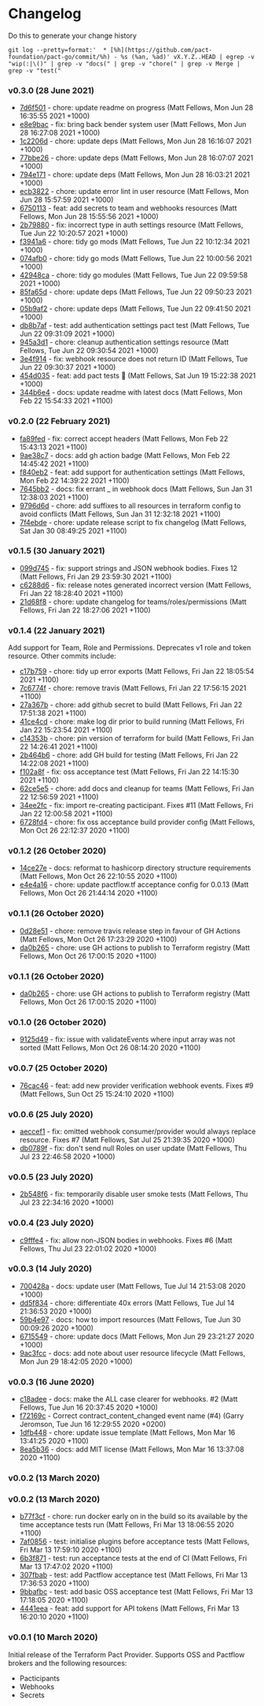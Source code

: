 # Changelog
Do this to generate your change history

    git log --pretty=format:'  * [%h](https://github.com/pact-foundation/pact-go/commit/%h) - %s (%an, %ad)' vX.Y.Z..HEAD | egrep -v "wip(:|\()" | grep -v "docs(" | grep -v "chore(" | grep -v Merge | grep -v "test("

<a name="0.0.1"></a>

### v0.3.0 (28 June 2021)
  * [7d6f501](https://github.com/pactflow/terraform/commit/7d6f501) - chore: update readme on progress (Matt Fellows, Mon Jun 28 16:35:55 2021 +1000)
  * [e8e9bac](https://github.com/pactflow/terraform/commit/e8e9bac) - fix: bring back bender system user (Matt Fellows, Mon Jun 28 16:27:08 2021 +1000)
  * [1c2206d](https://github.com/pactflow/terraform/commit/1c2206d) - chore: update deps (Matt Fellows, Mon Jun 28 16:16:07 2021 +1000)
  * [77bbe26](https://github.com/pactflow/terraform/commit/77bbe26) - chore: update deps (Matt Fellows, Mon Jun 28 16:07:07 2021 +1000)
  * [794e171](https://github.com/pactflow/terraform/commit/794e171) - chore: update deps (Matt Fellows, Mon Jun 28 16:03:21 2021 +1000)
  * [ecb3822](https://github.com/pactflow/terraform/commit/ecb3822) - chore: update error lint in user resource (Matt Fellows, Mon Jun 28 15:57:59 2021 +1000)
  * [6750113](https://github.com/pactflow/terraform/commit/6750113) - feat: add secrets to team and webhooks resources (Matt Fellows, Mon Jun 28 15:55:56 2021 +1000)
  * [2b79880](https://github.com/pactflow/terraform/commit/2b79880) - fix: incorrect type in auth settings resource (Matt Fellows, Tue Jun 22 10:20:57 2021 +1000)
  * [f3941a6](https://github.com/pactflow/terraform/commit/f3941a6) - chore: tidy go mods (Matt Fellows, Tue Jun 22 10:12:34 2021 +1000)
  * [074afb0](https://github.com/pactflow/terraform/commit/074afb0) - chore: tidy go mods (Matt Fellows, Tue Jun 22 10:00:56 2021 +1000)
  * [42948ca](https://github.com/pactflow/terraform/commit/42948ca) - chore: tidy go modules (Matt Fellows, Tue Jun 22 09:59:58 2021 +1000)
  * [85fa65d](https://github.com/pactflow/terraform/commit/85fa65d) - chore: update deps (Matt Fellows, Tue Jun 22 09:50:23 2021 +1000)
  * [05b9af2](https://github.com/pactflow/terraform/commit/05b9af2) - chore: update deps (Matt Fellows, Tue Jun 22 09:41:50 2021 +1000)
  * [db8b7af](https://github.com/pactflow/terraform/commit/db8b7af) - test: add authentication settings pact test (Matt Fellows, Tue Jun 22 09:31:09 2021 +1000)
  * [945a3d1](https://github.com/pactflow/terraform/commit/945a3d1) - chore: cleanup authentication settings resource (Matt Fellows, Tue Jun 22 09:30:54 2021 +1000)
  * [3e4f914](https://github.com/pactflow/terraform/commit/3e4f914) - fix: webhook resource does not return ID (Matt Fellows, Tue Jun 22 09:30:37 2021 +1000)
  * [454d035](https://github.com/pactflow/terraform/commit/454d035) - feat: add pact tests 🤝 (Matt Fellows, Sat Jun 19 15:22:38 2021 +1000)
  * [344b6e4](https://github.com/pactflow/terraform/commit/344b6e4) - docs: update readme with latest docs (Matt Fellows, Mon Feb 22 15:54:33 2021 +1100)

### v0.2.0 (22 February 2021)
  * [fa89fed](https://github.com/pactflow/terraform/commit/fa89fed) - fix: correct accept headers (Matt Fellows, Mon Feb 22 15:43:13 2021 +1100)
  * [9ae38c7](https://github.com/pactflow/terraform/commit/9ae38c7) - docs: add gh action badge (Matt Fellows, Mon Feb 22 14:45:42 2021 +1100)
  * [f840eb2](https://github.com/pactflow/terraform/commit/f840eb2) - feat: add support for authentication settings (Matt Fellows, Mon Feb 22 14:39:22 2021 +1100)
  * [7645bb2](https://github.com/pactflow/terraform/commit/7645bb2) - docs: fix errant _ in webhook docs (Matt Fellows, Sun Jan 31 12:38:03 2021 +1100)
  * [9796d6d](https://github.com/pactflow/terraform/commit/9796d6d) - chore: add suffixes to all resources in terraform config to avoid conflicts (Matt Fellows, Sun Jan 31 12:32:18 2021 +1100)
  * [7f4ebde](https://github.com/pactflow/terraform/commit/7f4ebde) - chore: update release script to fix changelog (Matt Fellows, Sat Jan 30 08:49:25 2021 +1100)

### v0.1.5 (30 January 2021)
  * [099d745](https://github.com/pactflow/terraform/commit/099d745) - fix: support strings and JSON webhook bodies. Fixes 12 (Matt Fellows, Fri Jan 29 23:59:30 2021 +1100)
  * [c6288d6](https://github.com/pactflow/terraform/commit/c6288d6) - fix: release notes generated incorrect version (Matt Fellows, Fri Jan 22 18:28:40 2021 +1100)
  * [21d68f8](https://github.com/pactflow/terraform/commit/21d68f8) - chore: update changelog for teams/roles/permissions (Matt Fellows, Fri Jan 22 18:27:06 2021 +1100)

### v0.1.4 (22 January 2021)

  Add support for Team, Role and Permissions. Deprecates v1 role and token resource. Other commits include:

  * [c17b759](https://github.com/pactflow/terraform/commit/c17b759) - chore: tidy up error exports (Matt Fellows, Fri Jan 22 18:05:54 2021 +1100)
  * [7c6774f](https://github.com/pactflow/terraform/commit/7c6774f) - chore: remove travis (Matt Fellows, Fri Jan 22 17:56:15 2021 +1100)
  * [27a367b](https://github.com/pactflow/terraform/commit/27a367b) - chore: add github secret to build (Matt Fellows, Fri Jan 22 17:51:38 2021 +1100)
  * [41ce4cd](https://github.com/pactflow/terraform/commit/41ce4cd) - chore: make log dir prior to build running (Matt Fellows, Fri Jan 22 15:23:54 2021 +1100)
  * [c14353b](https://github.com/pactflow/terraform/commit/c14353b) - chore: pin version of terraform for build (Matt Fellows, Fri Jan 22 14:26:41 2021 +1100)
  * [2b464b6](https://github.com/pactflow/terraform/commit/2b464b6) - chore: add GH build for testing (Matt Fellows, Fri Jan 22 14:22:08 2021 +1100)
  * [f102a8f](https://github.com/pactflow/terraform/commit/f102a8f) - fix: oss acceptance test (Matt Fellows, Fri Jan 22 14:15:30 2021 +1100)
  * [62ce5e5](https://github.com/pactflow/terraform/commit/62ce5e5) - chore: add docs and cleanup for teams (Matt Fellows, Fri Jan 22 12:56:59 2021 +1100)
  * [34ee2fc](https://github.com/pactflow/terraform/commit/34ee2fc) - fix: import re-creating pacticipant. Fixes #11 (Matt Fellows, Fri Jan 22 12:00:58 2021 +1100)
  * [6728fd4](https://github.com/pactflow/terraform/commit/6728fd4) - chore: fix oss acceptance build provider config (Matt Fellows, Mon Oct 26 22:12:37 2020 +1100)

### v0.1.2 (26 October 2020)
  * [14ce27e](https://github.com/pactflow/terraform/commit/14ce27e) - docs: reformat to hashicorp directory structure requirements (Matt Fellows, Mon Oct 26 22:10:55 2020 +1100)
  * [e4e4a16](https://github.com/pactflow/terraform/commit/e4e4a16) - chore: update pactflow.tf acceptance config for 0.0.13 (Matt Fellows, Mon Oct 26 21:44:14 2020 +1100)

### v0.1.1 (26 October 2020)
  * [0d28e51](https://github.com/pactflow/terraform/commit/0d28e51) - chore: remove travis release step in favour of GH Actions (Matt Fellows, Mon Oct 26 17:23:29 2020 +1100)
  * [da0b265](https://github.com/pactflow/terraform/commit/da0b265) - chore: use GH actions to publish to Terraform registry (Matt Fellows, Mon Oct 26 17:00:15 2020 +1100)

### v0.1.1 (26 October 2020)
  * [da0b265](https://github.com/pactflow/terraform/commit/da0b265) - chore: use GH actions to publish to Terraform registry (Matt Fellows, Mon Oct 26 17:00:15 2020 +1100)

### v0.1.0 (26 October 2020)
  * [9125d49](https://github.com/pactflow/terraform/commit/9125d49) - fix: issue with validateEvents where input array was not sorted (Matt Fellows, Mon Oct 26 08:14:20 2020 +1100)

### v0.0.7 (25 October 2020)
  * [76cac46](https://github.com/pactflow/terraform/commit/76cac46) - feat: add new provider verification webhook events. Fixes #9 (Matt Fellows, Sun Oct 25 15:24:10 2020 +1100)

### v0.0.6 (25 July 2020)
  * [aeccef1](https://github.com/pactflow/terraform/commit/aeccef1) - fix: omitted webhook consumer/provider would always replace resource. Fixes #7 (Matt Fellows, Sat Jul 25 21:39:35 2020 +1000)
  * [db0789f](https://github.com/pactflow/terraform/commit/db0789f) - fix: don't send null Roles on user update (Matt Fellows, Thu Jul 23 22:46:58 2020 +1000)

### v0.0.5 (23 July 2020)
  * [2b548f6](https://github.com/pactflow/terraform/commit/2b548f6) - fix: temporarily disable user smoke tests (Matt Fellows, Thu Jul 23 22:34:16 2020 +1000)

### v0.0.4 (23 July 2020)
  * [c9fffe4](https://github.com/pactflow/terraform/commit/c9fffe4) - fix: allow non-JSON bodies in webhooks. Fixes #6 (Matt Fellows, Thu Jul 23 22:01:02 2020 +1000)

### v0.0.3 (14 July 2020)
  * [700428a](https://github.com/pactflow/terraform/commit/700428a) - docs: update user (Matt Fellows, Tue Jul 14 21:53:08 2020 +1000)
  * [dd5f834](https://github.com/pactflow/terraform/commit/dd5f834) - chore: differentiate 40x errors (Matt Fellows, Tue Jul 14 21:36:53 2020 +1000)
  * [59b4e97](https://github.com/pactflow/terraform/commit/59b4e97) - docs: how to import resources (Matt Fellows, Tue Jun 30 00:09:26 2020 +1000)
  * [6715549](https://github.com/pactflow/terraform/commit/6715549) - chore: update docs (Matt Fellows, Mon Jun 29 23:21:27 2020 +1000)
  * [9ac3fcc](https://github.com/pactflow/terraform/commit/9ac3fcc) - docs: add note about user resource lifecycle (Matt Fellows, Mon Jun 29 18:42:05 2020 +1000)

### v0.0.3 (16 June 2020)
 * [c18adee](https://github.com/pactflow/terraform/commit/c18adee) - docs: make the ALL case clearer for webhooks. #2 (Matt Fellows, Tue Jun 16 20:37:45 2020 +1000)
 * [f72169c](https://github.com/pactflow/terraform/commit/f72169c) - Correct contract_content_changed event name (#4) (Garry Jeromson, Tue Jun 16 12:29:55 2020 +0200)
 * [1dfb448](https://github.com/pactflow/terraform/commit/1dfb448) - chore: update issue template (Matt Fellows, Mon Mar 16 13:41:25 2020 +1100)
 * [8ea5b36](https://github.com/pactflow/terraform/commit/8ea5b36) - docs: add MIT license (Matt Fellows, Mon Mar 16 13:37:08 2020 +1100)

### v0.0.2 (13 March 2020)


### v0.0.2 (13 March 2020)
 * [b77f3cf](https://github.com/pactflow/terraform/commit/b77f3cf) - chore: run docker early on in the build so its available by the time acceptance tests run (Matt Fellows, Fri Mar 13 18:06:55 2020 +1100)
 * [7af0856](https://github.com/pactflow/terraform/commit/7af0856) - test: initialise plugins before acceptance tests (Matt Fellows, Fri Mar 13 17:59:10 2020 +1100)
 * [6b3f871](https://github.com/pactflow/terraform/commit/6b3f871) - test: run acceptance tests at the end of CI (Matt Fellows, Fri Mar 13 17:47:02 2020 +1100)
 * [307fbab](https://github.com/pactflow/terraform/commit/307fbab) - test: add Pactflow acceptance test (Matt Fellows, Fri Mar 13 17:36:53 2020 +1100)
 * [9bbafbc](https://github.com/pactflow/terraform/commit/9bbafbc) - test: add basic OSS acceptance test (Matt Fellows, Fri Mar 13 17:18:05 2020 +1100)
 * [4441eea](https://github.com/pactflow/terraform/commit/4441eea) - feat: add support for API tokens (Matt Fellows, Fri Mar 13 16:20:10 2020 +1100)

### v0.0.1 (10 March 2020)

Initial release of the Terraform Pact Provider. Supports OSS and Pactflow brokers and the following resources:

* Pacticipants
* Webhooks
* Secrets

